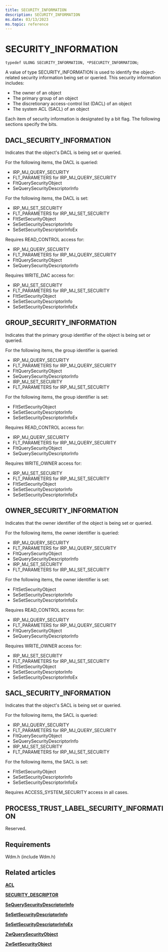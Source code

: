 ```yaml
---
title: SECURITY_INFORMATION
description: SECURITY_INFORMATION
ms.date: 03/13/2023
ms.topic: reference
---
```


# SECURITY_INFORMATION

``` syntax
typedef ULONG SECURITY_INFORMATION, *PSECURITY_INFORMATION;
```

A value of type SECURITY_INFORMATION is used to identify the object-related security information being set or queried. This security information includes:

- The owner of an object
- The primary group of an object
- The discretionary access-control list (DACL) of an object
- The system ACL (SACL) of an object

Each item of security information is designated by a bit flag. The following sections specify the bits.

## DACL_SECURITY_INFORMATION

Indicates that the object's DACL is being set or queried.

For the following items, the DACL is queried:

- IRP_MJ_QUERY_SECURITY
- FLT_PARAMETERS for IRP_MJ_QUERY_SECURITY
- FltQuerySecurityObject
- SeQuerySecurityDescriptorInfo

For the following items, the DACL is set:

- IRP_MJ_SET_SECURITY
- FLT_PARAMETERS for IRP_MJ_SET_SECURITY
- FltSetSecurityObject
- SeSetSecurityDescriptorInfo
- SeSetSecurityDescriptorInfoEx

Requires READ_CONTROL access for:

- IRP_MJ_QUERY_SECURITY
- FLT_PARAMETERS for IRP_MJ_QUERY_SECURITY
- FltQuerySecurityObject
- SeQuerySecurityDescriptorInfo

Requires WRITE_DAC access for:

- IRP_MJ_SET_SECURITY
- FLT_PARAMETERS for IRP_MJ_SET_SECURITY
- FltSetSecurityObject
- SeSetSecurityDescriptorInfo
- SeSetSecurityDescriptorInfoEx

## GROUP_SECURITY_INFORMATION

Indicates that the primary group identifier of the object is being set or queried.

For the following items, the group identifier is queried:

- IRP_MJ_QUERY_SECURITY
- FLT_PARAMETERS for IRP_MJ_QUERY_SECURITY
- FltQuerySecurityObject
- SeQuerySecurityDescriptorInfo
- IRP_MJ_SET_SECURITY
- FLT_PARAMETERS for IRP_MJ_SET_SECURITY

For the following items, the group identifier is set:

- FltSetSecurityObject
- SeSetSecurityDescriptorInfo
- SeSetSecurityDescriptorInfoEx

Requires READ_CONTROL access for:

- IRP_MJ_QUERY_SECURITY
- FLT_PARAMETERS for IRP_MJ_QUERY_SECURITY
- FltQuerySecurityObject
- SeQuerySecurityDescriptorInfo

Requires WRITE_OWNER access for:

- IRP_MJ_SET_SECURITY
- FLT_PARAMETERS for IRP_MJ_SET_SECURITY
- FltSetSecurityObject
- SeSetSecurityDescriptorInfo
- SeSetSecurityDescriptorInfoEx

## OWNER_SECURITY_INFORMATION

Indicates that the owner identifier of the object is being set or queried.

For the following items, the owner identifier is queried:

- IRP_MJ_QUERY_SECURITY
- FLT_PARAMETERS for IRP_MJ_QUERY_SECURITY
- FltQuerySecurityObject
- SeQuerySecurityDescriptorInfo
- IRP_MJ_SET_SECURITY
- FLT_PARAMETERS for IRP_MJ_SET_SECURITY

For the following items, the owner identifier is set:

- FltSetSecurityObject
- SeSetSecurityDescriptorInfo
- SeSetSecurityDescriptorInfoEx

Requires READ_CONTROL access for:

- IRP_MJ_QUERY_SECURITY
- FLT_PARAMETERS for IRP_MJ_QUERY_SECURITY
- FltQuerySecurityObject
- SeQuerySecurityDescriptorInfo

Requires WRITE_OWNER access for:

- IRP_MJ_SET_SECURITY
- FLT_PARAMETERS for IRP_MJ_SET_SECURITY
- FltSetSecurityObject
- SeSetSecurityDescriptorInfo
- SeSetSecurityDescriptorInfoEx

## SACL_SECURITY_INFORMATION

Indicates that the object's SACL is being set or queried.

For the following items, the SACL is queried:

- IRP_MJ_QUERY_SECURITY
- FLT_PARAMETERS for IRP_MJ_QUERY_SECURITY
- FltQuerySecurityObject
- SeQuerySecurityDescriptorInfo
- IRP_MJ_SET_SECURITY
- FLT_PARAMETERS for IRP_MJ_SET_SECURITY

For the following items, the SACL is set:

- FltSetSecurityObject
- SeSetSecurityDescriptorInfo
- SeSetSecurityDescriptorInfoEx

Requires ACCESS_SYSTEM_SECURITY access in all cases.

## PROCESS_TRUST_LABEL_SECURITY_INFORMATION

Reserved.

## Requirements

Wdm.h (include Wdm.h)

## Related articles

[**ACL**](/windows-hardware/drivers/ddi/wdm/ns-wdm-_acl)

[**SECURITY_DESCRIPTOR**](/previous-versions/windows/hardware/drivers/ff556610(v=vs.85))

[**SeQuerySecurityDescriptorInfo**](/windows-hardware/drivers/ddi/ntifs/nf-ntifs-sequerysecuritydescriptorinfo)

[**SeSetSecurityDescriptorInfo**](/windows-hardware/drivers/ddi/ntifs/nf-ntifs-sesetsecuritydescriptorinfo)

[**SeSetSecurityDescriptorInfoEx**](/windows-hardware/drivers/ddi/ntifs/nf-ntifs-sesetsecuritydescriptorinfoex)

[**ZwQuerySecurityObject**](/previous-versions/ff567066(v=vs.85))

[**ZwSetSecurityObject**](/previous-versions/ff567106(v=vs.85))

